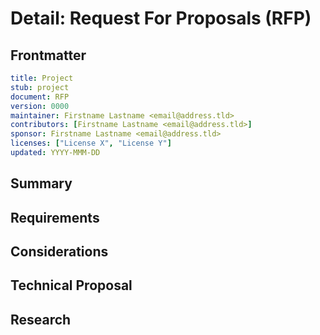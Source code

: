 # Detail: Request For Proposals (RFP)
[RFP]: #RFP

## Frontmatter
[frontmatter]: #frontmatter
```yaml
title: Project
stub: project
document: RFP
version: 0000
maintainer: Firstname Lastname <email@address.tld>
contributors: [Firstname Lastname <email@address.tld>]
sponsor: Firstname Lastname <email@address.tld>
licenses: ["License X", "License Y"]
updated: YYYY-MMM-DD
```

<!--
A Request For Proposals is an open question that seeks to focus research and development in the prealpha phase
and is based on needs defined in the Project Scope document.
-->

## Summary
[summary]: #summary
<!--
Summarise in 3-5 sentences in normal English what it is that proposals in this context should address.
-->

## Requirements
[requirements]: #requirements
<!--
This is an overview of the business requirements that proposals MUST address if more detail is needed than presented in the SCOPE document.
-->

## Considerations
[considerations]: #considerations
<!--
This section can be used if there are known considerations that need to be taken into account and which the actual proposals SHOULD resolve.
-->

## Technical Proposal
[technical-proposal]: #technical-proposal
<!--
Introduce and explain the technical proposals that are being requested, detailing specifically the individual proposals required.
-->

## Research
[research]: #research
<!--
Please collect all relevant research links to repositories, issues and papers
-->
